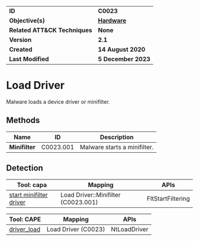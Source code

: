 <table>
<tr>
<td><b>ID</b></td>
<td><b>C0023</b></td>
</tr>
<tr>
<td><b>Objective(s)</b></td>
<td><b><a href="../hardware">Hardware</a></b></td>
</tr>
<tr>
<td><b>Related ATT&CK Techniques</b></td>
<td><b>None</b></td>
</tr>
<tr>
<td><b>Version</b></td>
<td><b>2.1</b></td>
</tr>
<tr>
<td><b>Created</b></td>
<td><b>14 August 2020</b></td>
</tr>
<tr>
<td><b>Last Modified</b></td>
<td><b>5 December 2023</b></td>
</tr>
</table>


# Load Driver

Malware loads a device driver or minifilter.

## Methods

|Name|ID|Description|
|---|---|---|
|**Minifilter**|C0023.001|Malware starts a minifilter.|

## Detection

|Tool: capa|Mapping|APIs|
|---|---|---|
|[start minifilter driver](https://github.com/mandiant/capa-rules/blob/master/host-interaction/filter/start-minifilter-driver.yml)|Load Driver::Minifilter (C0023.001)|FltStartFiltering|

|Tool: CAPE|Mapping|APIs|
|---|---|---|
|[driver_load](https://github.com/CAPESandbox/community/tree/master/modules/signatures/driver_load.py)|Load Driver (C0023)|NtLoadDriver|
